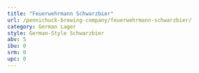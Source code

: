 ```yaml
---
title: "Feuerwehrmann Schwarzbier"
url: /pennichuck-brewing-company/feuerwehrmann-schwarzbier/
category: German Lager
style: German-Style Schwarzbier
abv: 5
ibu: 0
srm: 0
upc: 0
---
```


